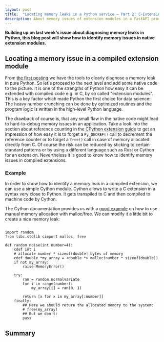 ```yaml
---
layout: post
title:  "Locating memory leaks in a Python service – Part 2: C-Extensions"
description: About memory issues of extension modules in a FastAPI process
---
```


**Building up on last week's issue about diagnosing memory leaks in Python, this blog post will show how to identify memory issues in native extension modules.**

## Locating a memory issue in a compiled extension module
From [the first posting](../2022-09-04-locating-memory-leaks-in-services-part1) 
we have the tools to clearly diagnose a memory leak in pure Python. So let's proceed to the next level and add some native code to the picture.
It is one of the strengths of Python how easy it can be extended with compiled code e.g. in C, by so called "extension modules". This is a key factor which made Python the first choice for data science: The heavy number crunching can be done by optimized routines and the program logic is written in the high-level Python language.

The drawback of course is, that any small flaw in the native code might lead to hard-to-debug memory issues in an application. Take a look into the section about reference counting in the [CPython extension guide](https://docs.python.org/3/extending/extending.html#reference-counts) to get an impression of how easy it is to forget a `Py_DECREF()` call to decrement the reference counter or to forget a `free()` call in case of memory allocated directly from C. Of course the risk can be reduced by sticking to certain standard patterns or by using a different language such as Rust or Cython for an extension. Nevertheless it is good to know how to identify memory issues in compiled extensions.

### Example
In order to show how to identify a memory leak in a compiled extension, we can use a simple Cython module. Cython allows to write a C extension in a syntax very close to Python. It gets transpiled to C and then compiled to machine code by Cython.

The Cython documentation provides us with a [good example](https://cython.readthedocs.io/en/latest/src/tutorial/memory_allocation.html) on how to use manual memory allocation with malloc/free. We can modify it a little bit to create a nice memory leak:

```cython

import random
from libc.stdlib cimport malloc, free

def random_noise(int number=4):
    cdef int i
    # allocate number * sizeof(double) bytes of memory
    cdef double *my_array = <double *> malloc(number * sizeof(double))
    if not my_array:
        raise MemoryError()

    try:
        ran = random.normalvariate
        for i in range(number):
            my_array[i] = ran(0, 1)

        return [x for x in my_array[:number]]
    finally:
        ## Here we should return the allocated memory to the system:
        # free(my_array)
        ## But we don't:
        pass
```

## Summary
